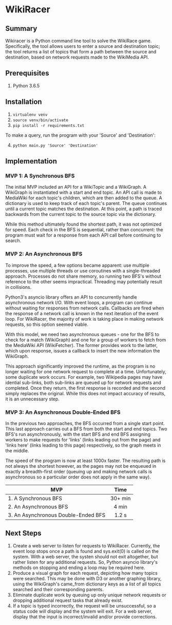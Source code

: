 # WikiRacer

## Summary
Wikiracer is a Python command line tool to solve the WikiRace game. Specifically, the tool allows users to enter a source and destination topic; the tool returns a list of topics that form a path between the source and destination, based on network requests made to the WikiMedia API.

## Prerequisites
1. Python 3.6.5

## Installation
1. `virtualenv venv`
2. `source venv/bin/activate`
3. `pip install -r requirements.txt`

To make a query, run the program with your 'Source' and 'Destination':

4. `python main.py 'Source' 'Destination'`

## Implementation
### MVP 1: A Synchronous BFS
The initial MVP included an API for a WikiTopic and a WikiGraph. A WikiGraph is instantiated with a start and end topic. An API call is made to MediaWiki for each topic's children, which are then added to the queue. A dictionary is used to keep track of each topic's parent. The queue continues until a current topic matches the destination. At this point, a path is traced backwards from the current topic to the source topic via the dictionary.

While this method ultimately found the shortest path, it was not optimized for speed. Each check in the BFS is sequential, rather than concurrent: the program must wait for a response from each API call before continuing to search.

### MVP 2: An Asynchronous BFS
To improve the speed, a few options became apparent: use multiple processes, use multiple threads or use coroutines with a single-threaded approach. Processes do not share memory, so running two BFS's without reference to the other seems impractical. Threading may potentially result in collisions.

Python3's asyncio library offers an API to concurrently handle asynchronous network I/O. With event loops, a program can continue without waiting for responses from network calls. Callbacks are fired when the response of a network call is known in the next iteration of the event loop. For WikiRacer, the majority of work is taking place in making network requests, so this option seemed viable.

With this model, we need two asynchronous queues - one for the BFS to check for a match (WikiGraph) and one for a group of workers to fetch from the MediaWiki API (WikiFetcher). The former provides work to the latter, which upon response, issues a callback to insert the new information the WikiGraph.

This approach significantly improved the runtime, as the program is no longer waiting for one network request to complete at a time. Unfortunately, some duplicate work occurs. For example, two Wikipedia pages may have idential sub-links, both sub-links are queued up for network requests and completed. Once they return, the first response is recorded and the second simply replaces the original. While this does not impact accuracy of results, it is an unnecessary step.

### MVP 3: An Asynchronous Double-Ended BFS
In the previous two approaches, the BFS occurred from a single start point. This last approach carries out a BFS from both the start and end topics. Two BFS's run asynchronously, with the start BFS and end BFS assigning workers to make requests for 'links' (links leading out from the page) and 'links here' (links leading to this page) respectively, so the graph meets in the middle.

The speed of the program is now at least 1000x faster. The resulting path is not always the shortest however, as the pages may not be enqueued in exactly a breadth-first order (queuing up and making network calls is asynchronous so a particular order does not apply in the same way).

| MVP                                 | Time    |
| ------------------------------------|:-------:|
| 1. A Synchronous BFS                | 30+ min |
| 2. An Asynchronous BFS              | 4 min   |
| 3. An Asynchronous Double-Ended BFS | 1.2 s   |

## Next Steps
1. Create a web server to listen for requests to WikiRacer. Currently, the event loop stops once a path is found and sys.exit(0) is called on the system. With a web server, the systen should not exit altogether, but rather listen for any additional requests. So, Python asyncio library's methods on stopping and ending a loop may be required here.
2. Produce a visual graph for each request, depicting how many topics were searched. This may be done with D3 or another graphing library, using the WikiGraph's came_from dictionary keys as a list of all topics searched and their corresponding parents.
3. Eliminate duplicate work by queuing up only unique network requests or dropping additional request tasks that already exist.
4. If a topic is typed incorrectly, the request will be unsuccessful, so a status code will display and the system will exit. For a web server, display that the input is incorrect/invalid and/or provide corrections.
